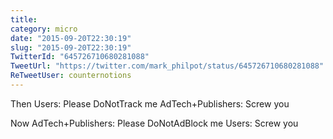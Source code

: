 ```yaml
---
title: 
category: micro
date: "2015-09-20T22:30:19"
slug: "2015-09-20T22:30:19"
TwitterId: "645726710680281088"
TweetUrl: "https://twitter.com/mark_philpot/status/645726710680281088"
ReTweetUser: counternotions
---
```


<i class="fa fa-retweet" aria-hidden="true"></i> Then Users: Please DoNotTrack
me AdTech+Publishers: Screw you

Now AdTech+Publishers: Please DoNotAdBlock me Users: Screw you
